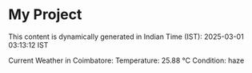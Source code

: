 # My Project

This content is dynamically generated in Indian Time (IST): 2025-03-01 03:13:12 IST


Current Weather in Coimbatore:
Temperature: 25.88 °C
Condition: haze
